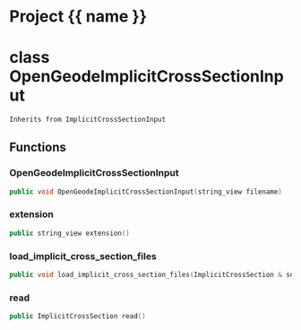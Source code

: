 <script setup>
import {useRoute} from 'vitepress'
const {path} = useRoute()
const tokens = path.split('/')
const words = tokens[2].split('-');
for (let i = 0; i < words.length; i++) {
    words[i] = words[i].charAt(0).toUpperCase() + words[i].slice(1);
    words[i] = words[i].replace('geode', 'Geode')
}
const name = words.join('-');
</script>
# Project {{ name }}

# class OpenGeodeImplicitCrossSectionInput


```cpp
Inherits from ImplicitCrossSectionInput
```



## Functions

### OpenGeodeImplicitCrossSectionInput

```cpp
public void OpenGeodeImplicitCrossSectionInput(string_view filename)
```


### extension

```cpp
public string_view extension()
```


### load_implicit_cross_section_files

```cpp
public void load_implicit_cross_section_files(ImplicitCrossSection & section, string_view directory)
```


### read

```cpp
public ImplicitCrossSection read()
```




